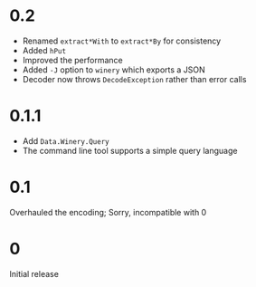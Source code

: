 # 0.2

* Renamed `extract*With` to `extract*By` for consistency
* Added `hPut`
* Improved the performance
* Added `-J` option to `winery` which exports a JSON
* Decoder now throws `DecodeException` rather than error calls

# 0.1.1

* Add `Data.Winery.Query`
* The command line tool supports a simple query language

# 0.1

Overhauled the encoding; Sorry, incompatible with 0

# 0

Initial release
